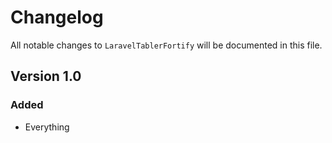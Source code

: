 # Changelog

All notable changes to `LaravelTablerFortify` will be documented in this file.

## Version 1.0

### Added
- Everything
